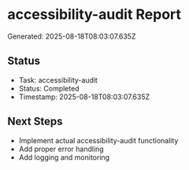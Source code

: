 # accessibility-audit Report

Generated: 2025-08-18T08:03:07.635Z

## Status
- Task: accessibility-audit
- Status: Completed
- Timestamp: 2025-08-18T08:03:07.635Z

## Next Steps
- Implement actual accessibility-audit functionality
- Add proper error handling
- Add logging and monitoring
